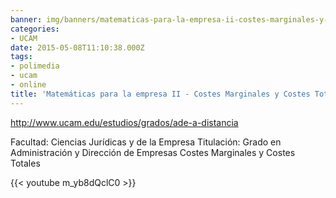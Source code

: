 ```yaml
---
banner: img/banners/matematicas-para-la-empresa-ii-costes-marginales-y-costes-totales-alfonso-rosa.jpg
categories:
- UCAM
date: 2015-05-08T11:10:38.000Z
tags:
- polimedia
- ucam
- online
title: 'Matemáticas para la empresa II - Costes Marginales y Costes Totales - Alfonso Rosa'
---
```


http://www.ucam.edu/estudios/grados/ade-a-distancia

Facultad: Ciencias Jurídicas y de la Empresa
Titulación: Grado en Administración y Dirección de Empresas
Costes Marginales y Costes Totales

{{< youtube m_yb8dQclC0 >}}
